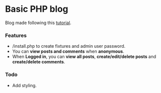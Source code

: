 # Basic PHP blog

Blog made following this [tutorial](https://ilovephp.jondh.me.uk/en/tutorial/make-your-own-blog).

### Features

- /install.php to create fixtures and admin user password.
- You can **view posts and comments** when **anonymous**.
- When **Logged in**, you can **view all posts**, **create/edit/delete posts** and **create/delete comments**.

### Todo

- Add styling.
